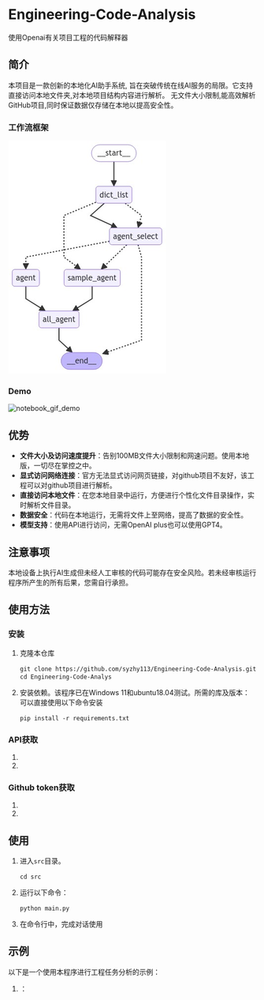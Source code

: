 # Engineering-Code-Analysis
使用Openai有关项目工程的代码解释器

## 简介

本项目是一款创新的本地化AI助手系统,
旨在突破传统在线AI服务的局限。它支持直接访问本地文件夹,对本地项目结构内容进行解析。
无文件大小限制,能高效解析GitHub项目,同时保证数据仅存储在本地以提高安全性。

### 工作流框架
![工作流框架](image/image.png)

### Demo
![notebook_gif_demo](image/1.gif)

## 优势

- **文件大小及访问速度提升**：告别100MB文件大小限制和网速问题。使用本地版，一切尽在掌控之中。
- **显式访问网络连接**：官方无法显式访问网页链接，对github项目不友好，该工程可以对github项目进行解析。
- **直接访问本地文件**：在您本地目录中运行，方便进行个性化文件目录操作，实时解析文件目录。
-  **数据安全**：代码在本地运行，无需将文件上至网络，提高了数据的安全性。
-  **模型支持**：使用API进行访问，无需OpenAI plus也可以使用GPT4。

## 注意事项
本地设备上执行AI生成但未经人工审核的代码可能存在安全风险。若未经审核运行程序所产生的所有后果，您需自行承担。

## 使用方法

### 安装

1. 克隆本仓库
   ```shell
   git clone https://github.com/syzhy113/Engineering-Code-Analysis.git
   cd Engineering-Code-Analys
   ```

2. 安装依赖。该程序已在Windows 11和ubuntu18.04测试。所需的库及版本：
   可以直接使用以下命令安装
   ```shell
   pip install -r requirements.txt
   ```

### API获取
1. 

2. 
### Github token获取
1. 

2. 

## 使用

1. 进入`src`目录。
   ```shell
   cd src
   ```

2. 运行以下命令：
   ```shell
   python main.py
   ```

3. 在命令行中，完成对话使用



## 示例

以下是一个使用本程序进行工程任务分析的示例：

1. ：
   ![]()


